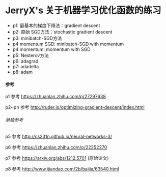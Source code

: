 # JerryX's 关于机器学习优化函数的练习
* p1: 最基本的梯度下降法：gradient descent
* p2: 原始 SGD方法：stochastic gradient descent
* p3: minibatch-SGD方法
* p4 momentum SGD: minibatch-SGD with momentum
* p4 momentum: momentum with SGD
* p5: Nesterov方法
* p6: adagrad
* p7: adadelta
* p8: adam

#### 参考
p1 参考 https://zhuanlan.zhihu.com/p/27297638

p2~pn 参考 http://ruder.io/optimizing-gradient-descent/index.html

###### 单独参考

p5 参考 http://cs231n.github.io/neural-networks-3/

p6 参考 https://zhuanlan.zhihu.com/p/22252270

p7 参考 https://arxiv.org/abs/1212.5701 (原始论文)

p8 参考 http://www.ijiandao.com/2b/baijia/63540.html
